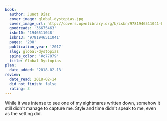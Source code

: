 ```yaml
---
book:
  author: Junot Díaz
  cover_image: global-dystopias.jpg
  cover_image_url: http://covers.openlibrary.org/b/isbn/9781946511041-L.jpg
  goodreads: '36675463'
  isbn10: '1946511048'
  isbn13: '9781946511041'
  pages: '208'
  publication_year: '2017'
  slug: global-dystopias
  spine_color: '#c77079'
  title: Global Dystopias
plan:
  date_added: '2018-02-13'
review:
  date_read: 2018-02-14
  did_not_finish: false
  rating: 3
---
```


While it was intense to see one of my nightmares written down, somehow it still didn't manage to capture me. Style and time didn't speak to me, even as the setting did.
